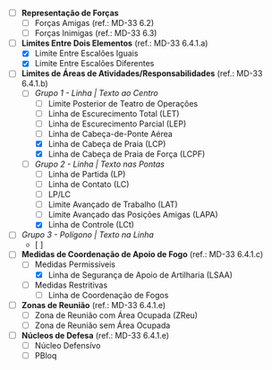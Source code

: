  - [ ] **Representação de Forças** 
	 - [ ] Forças Amigas (ref.: MD-33 6.2)
	 - [ ] Forças Inimigas (ref.: MD-33 6.3)
 - [ ] **Limites Entre Dois Elementos** (ref.: MD-33 6.4.1.a)
	 - [x] Limite Entre Escalões Iguais
	 - [x] Limite Entre Escalões Diferentes
 - [ ] **Limites de Áreas de Atividades/Responsabilidades** (ref.: MD-33 6.4.1.b)
   - [ ] *Grupo 1 - Linha | Texto ao Centro*
     - [ ] Limite Posterior de Teatro de Operações
     - [ ] Linha de Escurecimento Total (LET)
     - [ ] Linha de Escurecimento Parcial (LEP)
     - [ ] Linha de Cabeça-de-Ponte Aérea
     - [x] Linha de Cabeça de Praia (LCP)
     - [x] Linha de Cabeça de Praia de Força (LCPF)
   - [ ] *Grupo 2 - Linha | Texto nas Pontas*
	  - [ ] Linha de Partida (LP)
	  - [ ] Linha de Contato (LC)
	  - [ ] LP/LC	
      - [ ] Limite Avançado de Trabalho (LAT)
      - [ ] Limite Avançado das Posições Amigas (LAPA)
      - [x] Linha de Controle (LCt)
  - [ ] *Grupo 3 - Polígono | Texto na Linha*
	  - [ ] 
 - [ ] **Medidas de Coordenação de Apoio de Fogo** (ref.: MD-33 6.4.1.c)
	 - [ ] Medidas Permissíveis
		 - [x] Linha de Segurança de Apoio de Artilharia (LSAA)
	 - [ ] Medidas Restritivas
		 - [ ] Linha de Coordenação de Fogos
 - [ ] **Zonas de Reunião** (ref.: MD-33 6.4.1.e)
	 - [ ] Zona de Reunião com Área Ocupada (ZReu)
	 - [ ] Zona de Reunião sem Área Ocupada
 - [ ] **Núcleos de Defesa** (ref.: MD-33 6.4.1.e)
	 - [ ] Núcleo Defensívo
	 - [ ] PBloq
<!--stackedit_data:
eyJoaXN0b3J5IjpbLTE1Mjk0MDE3MjQsLTQ1NjExMDcxNF19
-->